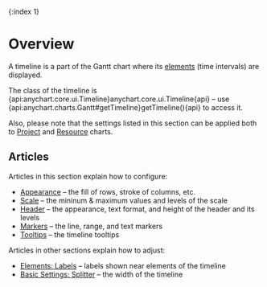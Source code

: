 {:index 1}
# Overview

A timeline is a part of the Gantt chart where its [elements](../Elements) (time intervals) are displayed.

The class of the timeline is {api:anychart.core.ui.Timeline}anychart.core.ui.Timeline{api} – use {api:anychart.charts.Gantt#getTimeline}getTimeline(){api} to access it.

Also, please note that the settings listed in this section can be applied both to [Project](../Project_Chart) and [Resource](../Resource_Chart) charts.

## Articles

Articles in this section explain how to configure:

* [Appearance](Appearance) – the fill of rows, stroke of columns, etc.
* [Scale](Scale) – the mininum & maximum values and levels of the scale
* [Header](Header) – the appearance, text format, and height of the header and its levels
* [Markers](Markers) – the line, range, and text markers
* [Tooltips](Tooltips) – the timeline tooltips

Articles in other sections explain how to adjust:

* [Elements: Labels](../Elements/Labels) – labels shown near elements of the timeline
* [Basic Settings: Splitter](../Basic_Settings#splitter) – the width of the timeline